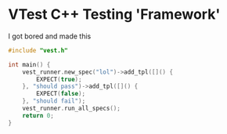 # VTest C++ Testing 'Framework'

I got bored and made this

```C++
#include "vest.h"

int main() {
    vest_runner.new_spec("lol")->add_tpl([]() {
        EXPECT(true);
    }, "should pass")->add_tpl([]() {
        EXPECT(false);
    }, "should fail");
    vest_runner.run_all_specs();
    return 0;
}
```
